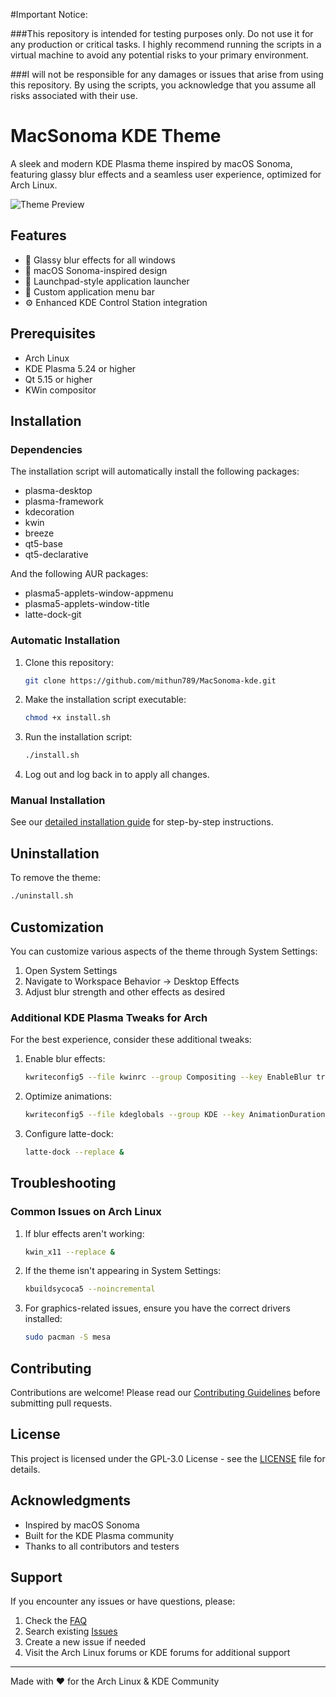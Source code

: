 #Important Notice:

###This repository is intended for testing purposes only. Do not use it for any production or critical tasks. I highly recommend running the scripts in a virtual machine to avoid any potential risks to your primary environment.

###I will not be responsible for any damages or issues that arise from using this repository. By using the scripts, you acknowledge that you assume all risks associated with their use.

# MacSonoma KDE Theme

A sleek and modern KDE Plasma theme inspired by macOS Sonoma, featuring glassy blur effects and a seamless user experience, optimized for Arch Linux.

![Theme Preview](preview.png)

## Features

- 🌟 Glassy blur effects for all windows
- 🎨 macOS Sonoma-inspired design
- 🚀 Launchpad-style application launcher
- 🎯 Custom application menu bar
- ⚙️ Enhanced KDE Control Station integration

## Prerequisites

- Arch Linux
- KDE Plasma 5.24 or higher
- Qt 5.15 or higher
- KWin compositor

## Installation

### Dependencies

The installation script will automatically install the following packages:
- plasma-desktop
- plasma-framework
- kdecoration
- kwin
- breeze
- qt5-base
- qt5-declarative

And the following AUR packages:
- plasma5-applets-window-appmenu
- plasma5-applets-window-title
- latte-dock-git

### Automatic Installation

1. Clone this repository:
   ```bash
   git clone https://github.com/mithun789/MacSonoma-kde.git
   ```

2. Make the installation script executable:
   ```bash
   chmod +x install.sh
   ```

3. Run the installation script:
   ```bash
   ./install.sh
   ```

4. Log out and log back in to apply all changes.

### Manual Installation

See our [detailed installation guide](docs/manual-installation.md) for step-by-step instructions.

## Uninstallation

To remove the theme:

```bash
./uninstall.sh
```

## Customization

You can customize various aspects of the theme through System Settings:

1. Open System Settings
2. Navigate to Workspace Behavior → Desktop Effects
3. Adjust blur strength and other effects as desired

### Additional KDE Plasma Tweaks for Arch

For the best experience, consider these additional tweaks:

1. Enable blur effects:
   ```bash
   kwriteconfig5 --file kwinrc --group Compositing --key EnableBlur true
   ```

2. Optimize animations:
   ```bash
   kwriteconfig5 --file kdeglobals --group KDE --key AnimationDurationFactor 0.5
   ```

3. Configure latte-dock:
   ```bash
   latte-dock --replace &
   ```

## Troubleshooting

### Common Issues on Arch Linux

1. If blur effects aren't working:
   ```bash
   kwin_x11 --replace &
   ```

2. If the theme isn't appearing in System Settings:
   ```bash
   kbuildsycoca5 --noincremental
   ```

3. For graphics-related issues, ensure you have the correct drivers installed:
   ```bash
   sudo pacman -S mesa
   ```

## Contributing

Contributions are welcome! Please read our [Contributing Guidelines](CONTRIBUTING.md) before submitting pull requests.

## License

This project is licensed under the GPL-3.0 License - see the [LICENSE](LICENSE) file for details.

## Acknowledgments

- Inspired by macOS Sonoma
- Built for the KDE Plasma community
- Thanks to all contributors and testers

## Support

If you encounter any issues or have questions, please:

1. Check the [FAQ](docs/FAQ.md)
2. Search existing [Issues](https://github.com/mithun789/MacSonoma-kde/issues)
3. Create a new issue if needed
4. Visit the Arch Linux forums or KDE forums for additional support

---

Made with ❤️ for the Arch Linux & KDE Community
